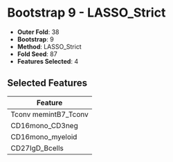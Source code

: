# Bootstrap 9 - LASSO_Strict

- **Outer Fold**: 38
- **Bootstrap**: 9
- **Method**: LASSO_Strict
- **Fold Seed**: 87
- **Features Selected**: 4

## Selected Features

| Feature |
|---------|
| Tconv memintB7_Tconv |
| CD16mono_CD3neg |
| CD16mono_myeloid |
| CD27IgD_Bcells |
